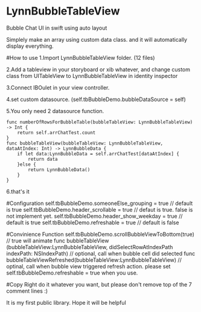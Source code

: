 # LynnBubbleTableView
Bubble Chat UI in swift using auto layout

Simplely make an array using custom data class.
and it will automatically display everything.

#How to use
1.Import LynnBubbleTableView folder. (12 files)

2.Add a tableview in your storyboard or xib whatever, and change custom class from UITableView to LynnBubbleTableView in identity inspector

3.Connect IBOulet in your view controller.

4.set custom datasource. (self.tbBubbleDemo.bubbleDataSource = self)

5.You only need 2 datasource function.

    func numberOfRowsForBubbleTable(bubbleTableView: LynnBubbleTableView) -> Int {
        return self.arrChatTest.count
    }
    func bubbleTableView(bubbleTableView: LynnBubbleTableView, dataAtIndex: Int) -> LynnBubbleData {
        if let data:LynnBubbleData = self.arrChatTest[dataAtIndex] {
            return data
        }else {
            return LynnBubbleData()
        }
    }
6.that's it

#Configuration
        self.tbBubbleDemo.someoneElse_grouping = true // default is true
        self.tbBubbleDemo.header_scrollable = true // defaut is true. false is not implement yet.
        self.tbBubbleDemo.header_show_weekday = true // default is true
        self.tbBubbleDemo.refreshable = true // default is false

#Convinience Function
        self.tbBubbleDemo.scrollBubbleViewToBottom(true) // true will animate
        func bubbleTableView (bubbleTableView:LynnBubbleTableView, didSelectRowAtIndexPath indexPath: NSIndexPath) // optional, call when bubble cell did selected
        func bubbleTableViewRefreshed(bubbleTableView:LynnBubbleTableView) // optinal, call when bubble view triggered refresh action. please set self.tbBubbleDemo.refreshable = true when you use.
        
#Copy Right
        do it whatever you want, but please don't remove top of the 7 comment lines :)
        
It is my first public library. Hope it will be helpful
